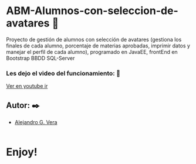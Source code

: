 # ABM-Alumnos-con-seleccion-de-avatares 🚀
Proyecto de gestión de alumnos con selección de avatares (gestiona los finales de cada alumno, porcentaje de materias aprobadas, imprimir datos y manejar el perfil de cada alumno), programado en JavaEE, frontEnd en Bootstrap BBDD SQL-Server

### Les dejo el video del funcionamiento: 🔧
[Ver en youtube ir](https://www.youtube.com/watch?v=3TmNe4m7Km0)

## Autor: ✒️
* [Alejandro G. Vera](https://linkedin.com/in/alejandro-gonzalo-vera/)
<br/></br>
# Enjoy!
